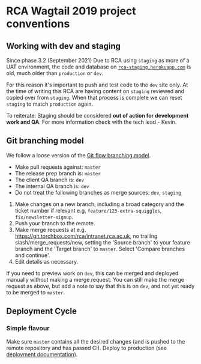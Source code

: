 # RCA Wagtail 2019 project conventions

## Working with dev and staging

Since phase 3.2 (September 2021) Due to RCA using `staging` as more of a UAT environment, the code and database on [`rca-staging.herokuapp.com`](https://rca-staging.herokuapp.com/) is old, much older than `production` or `dev`.

For this reason it's important to push and test code to the `dev` site only. At the time of writing this RCA are having content on `staging` reviewed and copied over from `staging`. When that process is complete we can reset `staging` to match `production` again.

To reiterate: Staging should be considered **out of action for development work and QA**. For more information check with the tech lead - Kevin.

## Git branching model

We follow a loose version of the [Git flow branching model](https://nvie.com/posts/a-successful-git-branching-model/).

- Make pull requests against: `master`
- The release prep branch is: `master`
- The client QA branch is: `dev`
- The internal QA branch is: `dev`
- Do not treat the following branches as merge sources: `dev`, `staging`

1. Make changes on a new branch, including a broad category and the ticket number if relevant e.g. `feature/123-extra-squiggles`, `fix/newsletter-signup`.
2. Push your branch to the remote.
3. Make merge requests at e.g. https://git.torchbox.com/rca/intranet.rca.ac.uk, no trailing slash/merge_requests/new, setting the 'Source branch' to your feature branch and the 'Target branch' to `master`. Select 'Compare branches and continue'.
4. Edit details as necessary.

If you need to preview work on `dev`, this can be merged and deployed manually without making a merge request. You can still make the merge request as above, but add a note to say that this is on `dev`, and not yet ready to be merged to `master`.

## Deployment Cycle

### Simple flavour

Make sure `master` contains all the desired changes (and is pushed to the remote repository and has passed CI). Deploy to production (see [deployment documentation](deployment.md)).
